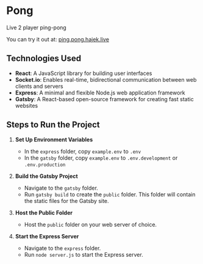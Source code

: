 # Pong
Live 2 player ping-pong 

You can try it out at: [ping.pong.hajek.live](http://ping.pong.hajek.live)

## Technologies Used
- **React**: A JavaScript library for building user interfaces
- **Socket.io**: Enables real-time, bidirectional communication between web clients and servers
- **Express**: A minimal and flexible Node.js web application framework
- **Gatsby**: A React-based open-source framework for creating fast static websites

## Steps to Run the Project

1. **Set Up Environment Variables**
   - In the `express` folder, copy `example.env` to `.env`
   - In the `gatsby` folder, copy `example.env` to `.env.development` or `.env.production`

2. **Build the Gatsby Project**
   - Navigate to the `gatsby` folder.
   - Run `gatsby build` to create the `public` folder. This folder will contain the static files for the Gatsby site.
   
3. **Host the Public Folder**
   - Host the `public` folder on your web server of choice.

4. **Start the Express Server**
   - Navigate to the `express` folder.
   - Run `node server.js` to start the Express server.
